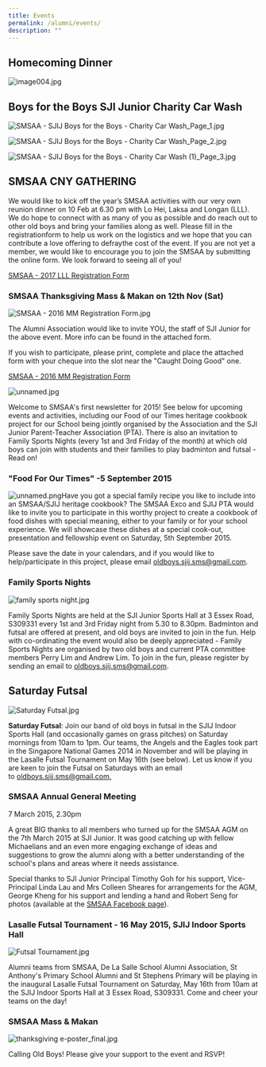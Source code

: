 ```yaml
---
title: Events
permalink: /alumni/events/
description: ""
---
```

## Homecoming Dinner


![image004.jpg](https://sjijunior.moe.edu.sg/qql/slot/u423/2019/Alumni/Events/image004.jpg)

## Boys for the Boys SJI Junior Charity Car Wash


![SMSAA - SJIJ Boys for the Boys - Charity Car Wash_Page_1.jpg](/images/CharityCarWashPage1.jpg)  
  
![SMSAA - SJIJ Boys for the Boys - Charity Car Wash_Page_2.jpg](/images/CharityCarWashPage2.jpg)  
  
![SMSAA - SJIJ Boys for the Boys - Charity Car Wash (1)_Page_3.jpg](/images/CharityCarWashPage3.jpg)  
  

## SMSAA CNY GATHERING

We would like to kick off the year’s SMSAA activities with our very own reunion dinner on 10 Feb at 6.30 pm with Lo Hei, Laksa and Longan (LLL). We do hope to connect with as many of you as possible and do reach out to other old boys and bring your families along as well. Please fill in the registrationform to help us work on the logistics and we hope that you can contribute a love offering to defraythe cost of the event. If you are not yet a member, we would like to encourage you to join the SMSAA by submitting the online form. We look forward to seeing all of you!

  

[SMSAA - 2017 LLL Registration Form](/files/SMSAA%20-%202017%20LLL%20Registration%20Form.pdf)  

### SMSAA Thanksgiving Mass & Makan on 12th Nov (Sat)


![SMSAA - 2016 MM Registration Form.jpg](/images/SMSAA%20-%202016%20MM%20Registration%20Form.jpg)

The Alumni Association would like to invite YOU, the staff of SJI Junior for the above event. More info can be found in the attached form.

  

If you wish to participate, please print, complete and place the attached form with your cheque into the slot near the "Caught Doing Good" one.

  

[SMSAA - 2016 MM Registration Form](/files/SMSAA%20-%202016%20MM%20Registration%20Form.pdf)  

![unnamed.jpg](/images/unnamed.jpg)

Welcome to SMSAA's first newsletter for 2015! See below for upcoming events and activities, including our Food of our Times heritage cookbook project for our School being jointly organised by the Association and the SJI Junior Parent-Teacher Association (PTA). There is also an invitation to Family Sports Nights (every 1st and 3rd Friday of the month) at which old boys can join with students and their families to play badminton and futsal - Read on!

### "Food For Our Times" -5 September 2015


![unnamed.png](/images/unnamed1.png)Have you got a special family recipe you like to include into an SMSAA/SJIJ heritage cookbook? The SMSAA Exco and SJIJ PTA would like to invite you to participate in this worthy project to create a cookbook of food dishes with special meaning, either to your family or for your school experience. We will showcase these dishes at a special cook-out, presentation and fellowship event on Saturday, 5th September 2015.  
  
Please save the date in your calendars, and if you would like to help/participate in this project, please email [oldboys.sjij.sms@gmail.com](mailto:oldboys.sjij.sms@gmail.com).  
  
  
 

### Family Sports Nights


![family sports night.jpg](/images/familysportsnight.jpg)

Family Sports Nights are held at the SJI Junior Sports Hall at 3 Essex Road, S309331 every 1st and 3rd Friday night from 5.30 to 8.30pm. Badminton and futsal are offered at present, and old boys are invited to join in the fun. Help with co-ordinating the event would also be deeply appreciated - Family Sports Nights are organised by two old boys and current PTA committee members Perry Lim and Andrew Lim. To join in the fun, please register by sending an email to [oldboys.sjij.sms@gmail.com](mailto:oldboys.sjij.sms@gmail.com).  
  
  
  
  
  
  

## Saturday Futsal


![Saturday Futsal.jpg](/images/SaturdayFutsal.jpg)

**Saturday Futsal**: Join our band of old boys in futsal in the SJIJ Indoor Sports Hall (and occasionally games on grass pitches) on Saturday mornings from 10am to 1pm. Our teams, the Angels and the Eagles took part in the Singapore National Games 2014 in November and will be playing in the Lasalle Futsal Tournament on May 16th (see below). Let us know if you are keen to join the Futsal on Saturdays with an email to [oldboys.sjij.sms@gmail.com.](http://oldboys.sjij.sms@gmail.com./)  
  
 

### SMSAA Annual General Meeting


7 March 2015, 2.30pm

A great BIG thanks to all members who turned up for the SMSAA AGM on the 7th March 2015 at SJI Junior. It was good catching up with fellow Michaelians and an even more engaging exchange of ideas and suggestions to grow the alumni along with a better understanding of the school's plans and areas where it needs assistance.

  

Special thanks to SJI Junior Principal Timothy Goh for his support, Vice-Principal Linda Lau and Mrs Colleen Sheares for arrangements for the AGM, George Kheng for his support and lending a hand and Robert Seng for photos (available at the [SMSAA Facebook page](https://www.facebook.com/login.php?next=https%3A%2F%2Fwww.facebook.com%2Fgroups%2F267291913380728%2F)).

  


### Lasalle Futsal Tournament - 16 May 2015, SJIJ Indoor Sports Hall


![Futsal Tournament.jpg](/images/FutsalTournament.jpg)

Alumni teams from SMSAA, De La Salle School Alumni Association, St Anthony's Primary School Alumni and St Stephens Primary will be playing in the inaugural Lasalle Futsal Tournament on Saturday, May 16th from 10am at the SJIJ Indoor Sports Hall at 3 Essex Road, S309331. Come and cheer your teams on the day!  
  
  

### SMSAA Mass & Makan


![thanksgiving e-poster_final.jpg](/images/thanksgivingeposterfinal.jpg)

Calling Old Boys! Please give your support to the event and RSVP!  
  
  
  

